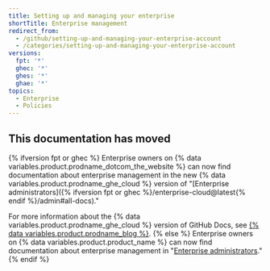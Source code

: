 ```yaml
---
title: Setting up and managing your enterprise
shortTitle: Enterprise management
redirect_from:
  - /github/setting-up-and-managing-your-enterprise-account
  - /categories/setting-up-and-managing-your-enterprise-account
versions:
  fpt: '*'
  ghec: '*'
  ghes: '*'
  ghae: '*'
topics:
  - Enterprise
  - Policies
---
```


## This documentation has moved

{% ifversion fpt or ghec %}
Enterprise owners on {% data variables.product.prodname_dotcom_the_website %} can now find documentation about enterprise management in the new {% data variables.product.prodname_ghe_cloud %} version of "[Enterprise administrators]({% ifversion fpt or ghec %}/enterprise-cloud@latest{% endif %}/admin#all-docs)." 

For more information about the {% data variables.product.prodname_ghe_cloud %} version of GitHub Docs, see [{% data variables.product.prodname_blog %}](https://github.blog/changelog/2021-10-15-github-enterprise-cloud-version-for-github-docs/).
{% else %}
Enterprise owners on {% data variables.product.product_name %} can now find documentation about enterprise management in "[Enterprise administrators](/admin#all-docs)."
{% endif %}
